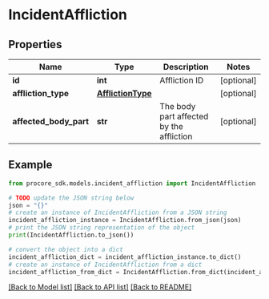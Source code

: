 # IncidentAffliction


## Properties

Name | Type | Description | Notes
------------ | ------------- | ------------- | -------------
**id** | **int** | Affliction ID | [optional] 
**affliction_type** | [**AfflictionType**](AfflictionType.md) |  | [optional] 
**affected_body_part** | **str** | The body part affected by the affliction | [optional] 

## Example

```python
from procore_sdk.models.incident_affliction import IncidentAffliction

# TODO update the JSON string below
json = "{}"
# create an instance of IncidentAffliction from a JSON string
incident_affliction_instance = IncidentAffliction.from_json(json)
# print the JSON string representation of the object
print(IncidentAffliction.to_json())

# convert the object into a dict
incident_affliction_dict = incident_affliction_instance.to_dict()
# create an instance of IncidentAffliction from a dict
incident_affliction_from_dict = IncidentAffliction.from_dict(incident_affliction_dict)
```
[[Back to Model list]](../README.md#documentation-for-models) [[Back to API list]](../README.md#documentation-for-api-endpoints) [[Back to README]](../README.md)


